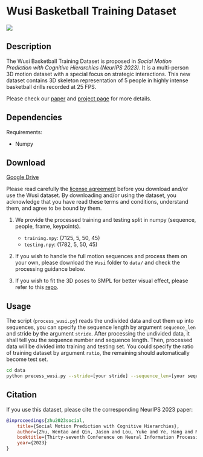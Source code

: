 # Wusi Basketball Training Dataset

![](https://walter0807.github.io/Social-CH/assets/wusi_demo.jpg)

## Description
The Wusi Basketball Training Dataset is proposed in *Social Motion Prediction with Cognitive Hierarchies (NeurIPS 2023)*. It is a multi-person 3D motion dataset with a special focus on strategic interactions. This new dataset contains 3D skeleton representation of 5 people in highly intense basketball drills recorded at 25 FPS.

Please check our [paper](https://arxiv.org/pdf/2311.04726.pdf) and [project page](https://walter0807.github.io/Social-CH/) for more details. 


## Dependencies

Requirements:

- Numpy

## Download

[Google Drive](https://drive.google.com/drive/folders/1UGp1ejyVXZ-fjPqyKfbyL-5r-xCzkZr0)

Please read carefully the [license agreement](LICENSE.md) before you download and/or use the Wusi dataset. By downloading and/or using the dataset, you acknowledge that you have read these terms and conditions, understand them, and agree to be bound by them.

1. We provide the processed training and testing split in numpy (sequence, people, frame, keypoints).
   - `training.npy`: (7125, 5, 50, 45)
   - `testing.npy`: (1782, 5, 50, 45)

2. If you wish to handle the full motion sequences and process them on your own, please download the `Wusi` folder to `data/` and check the processing guidance below. 

3. If you wish to fit the 3D poses to SMPL for better visual effect, please refer to this [repo](https://github.com/AlvinYH/joint2smpl).

## Usage
The script (`process_wusi.py`) reads the undivided data and cut them up into sequences, you can specify the sequence length by argument `sequence_len` and stride by the argument `stride`. After processing the undivided data, it shall tell you the sequence number and sequence length. Then, processed data will be divided into training and testing set. You could specify the ratio of training dataset by argument `ratio`, the remaining should automatically become test set.

```bash
cd data
python precess_wusi.py --stride=[your stride] --sequence_len=[your sequence len] --ratio=[your ratio]
```

## Citation

If you use this dataset, please cite the corresponding NeurIPS 2023 paper:
```bibtex
@inproceedings{zhu2023social,
    title={Social Motion Prediction with Cognitive Hierarchies},
    author={Zhu, Wentao and Qin, Jason and Lou, Yuke and Ye, Hang and Ma, Xiaoxuan and Ci, Hai and Wang, Yizhou},
    booktitle={Thirty-seventh Conference on Neural Information Processing Systems},
    year={2023}
}
```
